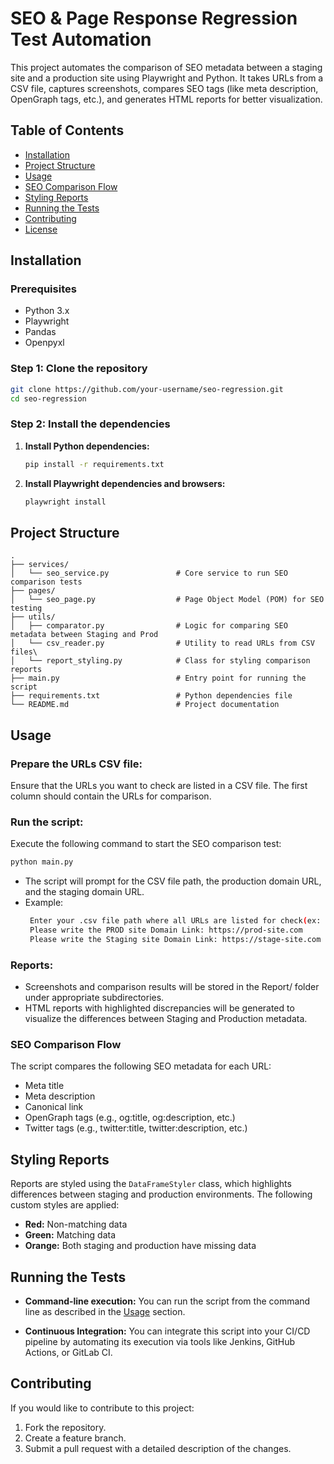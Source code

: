 # SEO & Page Response Regression Test Automation

This project automates the comparison of SEO metadata between a staging site and a production site using Playwright and Python. It takes URLs from a CSV file, captures screenshots, compares SEO tags (like meta description, OpenGraph tags, etc.), and generates HTML reports for better visualization.

## Table of Contents
- [Installation](#installation)
- [Project Structure](#project-structure)
- [Usage](#usage)
- [SEO Comparison Flow](#seo-comparison-flow)
- [Styling Reports](#styling-reports)
- [Running the Tests](#running-the-tests)
- [Contributing](#contributing)
- [License](#license)

## Installation

### Prerequisites

- Python 3.x
- Playwright
- Pandas
- Openpyxl

### Step 1: Clone the repository

```bash
git clone https://github.com/your-username/seo-regression.git
cd seo-regression
```

### Step 2: Install the dependencies

1. **Install Python dependencies:**

    ```bash
    pip install -r requirements.txt
    ```

2. **Install Playwright dependencies and browsers:**

    ```bash
    playwright install
    ```

## Project Structure

```plaintext
.
├── services/
│   └── seo_service.py               # Core service to run SEO comparison tests
├── pages/
│   └── seo_page.py                  # Page Object Model (POM) for SEO testing
├── utils/
│   ├── comparator.py                # Logic for comparing SEO metadata between Staging and Prod
│   └── csv_reader.py                # Utility to read URLs from CSV files\
│   └── report_styling.py            # Class for styling comparison reports
├── main.py                          # Entry point for running the script
├── requirements.txt                 # Python dependencies file
└── README.md                        # Project documentation
```

## Usage

### Prepare the URLs CSV file:

Ensure that the URLs you want to check are listed in a CSV file. The first column should contain the URLs for comparison.

### Run the script:

Execute the following command to start the SEO comparison test:

```bash
python main.py
```
- The script will prompt for the CSV file path, the production domain URL, and the staging domain URL.
- Example:
  ```bash
   Enter your .csv file path where all URLs are listed for check(ex: a/b/c/df.csv): ./files/urls.csv
   Please write the PROD site Domain Link: https://prod-site.com
   Please write the Staging site Domain Link: https://stage-site.com
  ```

### Reports:

- Screenshots and comparison results will be stored in the Report/ folder under appropriate subdirectories.
- HTML reports with highlighted discrepancies will be generated to visualize the differences between Staging and Production metadata.

### SEO Comparison Flow

The script compares the following SEO metadata for each URL:

- Meta title
- Meta description
- Canonical link
- OpenGraph tags (e.g., og:title, og:description, etc.)
- Twitter tags (e.g., twitter:title, twitter:description, etc.)

## Styling Reports

Reports are styled using the `DataFrameStyler` class, which highlights differences between staging and production environments. The following custom styles are applied:

- **Red:** Non-matching data
- **Green:** Matching data
- **Orange:** Both staging and production have missing data

## Running the Tests

- **Command-line execution:** You can run the script from the command line as described in the [Usage](#usage) section.

- **Continuous Integration:** You can integrate this script into your CI/CD pipeline by automating its execution via tools like Jenkins, GitHub Actions, or GitLab CI.

## Contributing

If you would like to contribute to this project:

1. Fork the repository.
2. Create a feature branch.
3. Submit a pull request with a detailed description of the changes.


